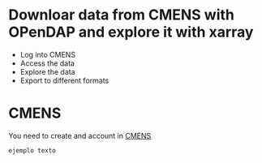 # Downloar data from CMENS with OPenDAP and explore it with xarray
- Log into CMENS
- Access the data
- Explore the data
- Export to different formats

# CMENS
You need to create and account in [CMENS](https://marine.copernicus.eu/es) 


```
ejemplo texto
```

